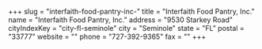 +++
slug = "interfaith-food-pantry-inc-"
title = "Interfaith Food Pantry, Inc."
name = "Interfaith Food Pantry, Inc."
address = "9530 Starkey Road"
cityIndexKey = "city-fl-seminole"
city = "Seminole"
state = "FL"
postal = "33777"
website = ""
phone = "727-392-9365"
fax = ""
+++
